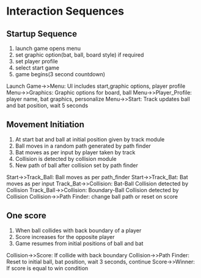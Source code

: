 # Interaction Sequences

## Startup Sequence

1. launch game opens menu
2. set graphic option(bat, ball, board style) if required
3. set player profile
4. select start game
5. game begins(3 second countdown)

Launch Game->>Menu: UI includes start,graphic options, player profile
Menu->>Graphics: Graphic options for board, ball
Menu->>Player_Profile: player name, bat graphics, personalize
Menu->>Start: Track updates ball and bat position, wait 5 seconds

## Movement Initiation

1. At start bat and ball at initial position given by track module
2. Ball moves in a random path generated by path finder
3. Bat moves as per input by player taken by track
4. Collision is detected by collision module
5. New path of ball after collision set by path finder

Start->>Track_Ball: Ball moves as per path_finder
Start->>Track_Bat: Bat moves as per input
Track_Bat->>Collision: Bat-Ball Collision detected by Collision
Track_Ball->>Collision: Boundary-Ball Collision detected by Collision
Collision->>Path Finder: change ball path or reset on score

## One score

1. When ball collides with back boundary of a player
2. Score increases for the opposite player
3. Game resumes from initial positions of ball and bat

Collision->>Score: If collide with back boundary
Collision->>Path Finder: Reset to initial ball, bat position, wait 3 seconds, continue
Score->>Winner: If score is equal to win condition
